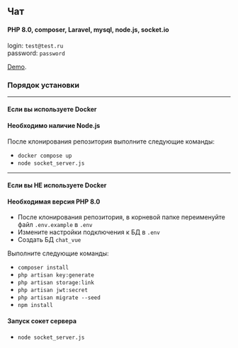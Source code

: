 

## Чат

#### PHP 8.0, composer, Laravel, mysql, node.js, socket.io

login: `test@test.ru`  
password: `password`

[Demo](https://site4.ksv-test.ru/).

### Порядок установки

---

#### Если вы используете Docker

#### Необходимо наличие Node.js
После клонирования репозитория выполните следующие команды:
- `docker compose up`
- `node socket_server.js`

---

#### Если вы НЕ используете Docker

#### Необходимая версия PHP 8.0
- После клонирования репозитория, в корневой папке переименуйте файл `.env.example` в `.env`
- Измените настройки подключения к БД в `.env`
- Создать БД `chat_vue`

Выполните следующие команды:
- `composer install`
- `php artisan key:generate`
- `php artisan storage:link`
- `php artisan jwt:secret`
- `php artisan migrate --seed`
- `npm install`

#### Запуск сокет сервера
- `node socket_server.js`

